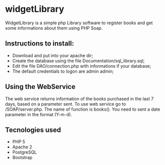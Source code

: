 # widgetLibrary

WidgetLibrary is a simple php Library software to register books and get some informations about them using PHP Soap.

## Instructions to install:
* Download and put into your apache dir;
* Create the database using the file Documentation/sql_library.sql;
* Edit the file DAO/connection.php with informations if your database;
* The default credentials to logon are admin admin;

## Using the WebService
The web service returns information of the books purchased in the last 7 days, based on a parameter sent.
To use web service go to /SOAP/server.php. The name of function is books(). You need to sent a date parameter in the format (Y-m-d).

## Tecnologies used
* PHP 5
* Apache 2
* PostgreSQL
* Bootstrap
